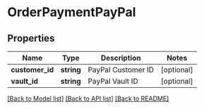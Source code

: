 # OrderPaymentPayPal

## Properties
Name | Type | Description | Notes
------------ | ------------- | ------------- | -------------
**customer_id** | **string** | PayPal Customer ID | [optional] 
**vault_id** | **string** | PayPal Vault ID | [optional] 

[[Back to Model list]](../README.md#documentation-for-models) [[Back to API list]](../README.md#documentation-for-api-endpoints) [[Back to README]](../README.md)


